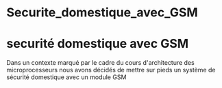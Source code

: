 # Securite_domestique_avec_GSM

# securité domestique avec GSM

Dans un contexte marqué par le cadre du cours d'architecture des microprocesseurs
nous avons décidés de mettre sur pieds un système de sécurité domestique avec 
un module GSM
